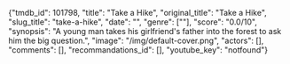 {"tmdb_id": 101798, "title": "Take a Hike", "original_title": "Take a Hike", "slug_title": "take-a-hike", "date": "", "genre": [""], "score": "0.0/10", "synopsis": "A young man takes his girlfriend's father into the forest to ask him the big question.", "image": "/img/default-cover.png", "actors": [], "comments": [], "recommandations_id": [], "youtube_key": "notfound"}